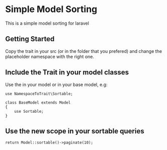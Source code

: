 # Simple Model Sorting
This is a simple model sorting for laravel

## Getting Started
Copy the trait in your src (or in the folder that you prefered) and change the placeholder namespace with the right one.

## Include the Trait in your model classes
Use the in your model or in your base model, e.g:
```
use NamespaceToTrait\Sortable;

class BaseModel extends Model
{
    use Sortable;
}
```

## Use the new scope in your sortable queries
```
return Model::sortable()->paginate(10);
```

